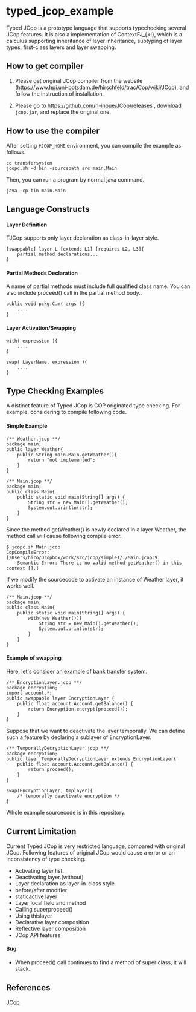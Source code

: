 # typed_jcop_example

Typed JCop is a prototype language that supports typechecking several
JCop features.  It is also a implementation of ContextFJ_{<:}, which
is a calculus supporting inheritance of layer inheritance, subtyping
of layer types, first-class layers and layer swapping.


How to get compiler
------
1. Please get original JCop compiler from the website (https://www.hpi.uni-potsdam.de/hirschfeld/trac/Cop/wiki/JCop),
and follow the instruction of installation.

2. Please go to https://github.com/h-inoue/JCop/releases , download `jcop.jar`, and replace the original one.


How to use the compiler
-------
After setting `#JCOP_HOME` environment, you can compile the example as follows.
    
    cd transfersystem
    jcopc.sh -d bin -sourcepath src main.Main

Then, you can run a program by normal java command.

    java -cp bin main.Main

Language Constructs
------
#### Layer Definition ####
TJCop supports only layer declaration as class-in-layer style.

    [swappable] layer L [extends L1] [requires L2, L3]{
        partial method declarations...
    }


#### Partial Methods Declaration ####

A name of partial methods must include full qualified class name.  You
can also include proceed() call in the partial method body..

    public void pckg.C.m( args ){
        ....
    }

#### Layer Activation/Swapping ####

    with( expression ){
        ....
    }

    swap( LayerName, expression ){
        ....
    }


Type  Checking Examples
------
A distinct feature of Typed JCop is COP originated type checking.  For
example, considering to compile following code.

#### Simple Example ####

    /** Weather.jcop **/
    package main;
    public layer Weather{
	    public String main.Main.getWeather(){
		    return "not implemented";
	    }
    }

    /** Main.jcop **/
    package main;
    public class Main{
        public static void main(String[] args) {
		    String str = new Main().getWeather();
		    System.out.println(str);
	    }
    }

Since the method getWeather() is newly declared in a layer Weather,
the method call will cause following compile error.

    $ jcopc.sh Main.jcop
    CopCompileError: [/Users/hiro/Dropbox/work/src/jcop/simple1/./Main.jcop:9:
        Semantic Error: There is no valid method getWeather() in this context [].]

If we modify the sourcecode to activate an instance of Weather layer,
it works well.

    /** Main.jcop **/
    package main;
    public class Main{
        public static void main(String[] args) {
		    with(new Weather()){
			    String str = new Main().getWeather();
			    System.out.println(str);
            }
        }
    }

#### Example of swapping ####

Here, let's consider an example of bank transfer system.  

    /** EncryptionLayer.jcop **/
    package encryption;
    import account.*;
    public swappable layer EncryptionLayer {
        public float account.Account.getBalance() {
		    return Encryption.encrypt(proceed());
	    }
    }

Suppose that we want to deactivate the layer temporally.  We can
define such a feature by declaring a sublayer of EncryptionLayer.

    /** TemporallyDecryptionLayer.jcop **/
    package encryption;
    public layer TemporallyDecryptionLayer extends EncryptionLayer{
	    public float account.Account.getBalance() {
		    return proceed();
	    }
    }

    swap(EncryptionLayer, tmplayer){
        /* temporally deactivate encryption */
    }

Whole example sourcecode is in this repository.


Current Limitation
------
Current Typed JCop is very restricted language, compared with original
JCop.  Following features of original JCop would cause a error or an
inconsistency of type checking.

- Activating layer list.
- Deactivating layer.(without)
- Layer declaration as layer-in-class style
- before/after modifier
- staticactive layer
- Layer local field and method
- Calling superproceed()
- Using thislayer
- Declarative layer composition
- Reflective layer composition
- JCop API features

#### Bug ####
- When proceed() call continues to find a method of super class, it
  will stack.

References
------
[JCop](https://www.hpi.uni-potsdam.de/hirschfeld/trac/Cop/wiki/JCop)
